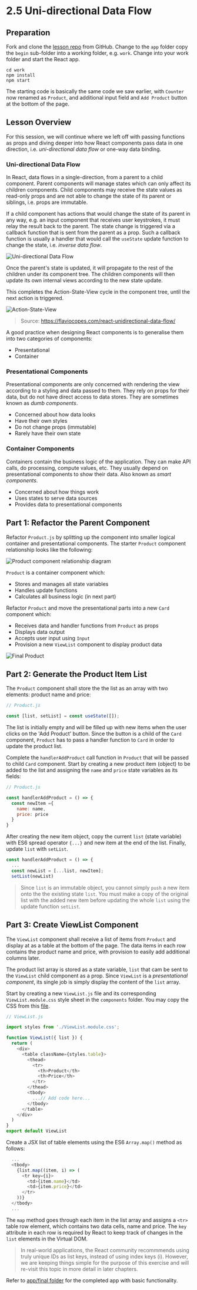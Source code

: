 # 2.5 Uni-directional Data Flow

## Preparation

Fork and clone the [lesson repo](https://github.com/su-ntu-ctp/6m-software-2.8-uni-data-flow.git) from GitHub. Change to the `app` folder copy the `begin` sub-folder into a working folder, e.g. `work`. Change into your work folder and start the React app.

```
cd work
npm install
npm start
```
The starting code is basically the same code we saw earlier, with `Counter` now renamed as `Product`, and additional input field and `Add Product` button at the bottom of the page.

## Lesson Overview

For this session, we will continue where we left off with passing functions as props and diving deeper into how React components pass data in one direction, i.e. *uni-directional data flow* or one-way data binding.

### Uni-directional Data Flow

In React, data flows in a single-direction, from a parent to a child component. Parent components will manage states which can only affect its children components. Child components may receive the state values as read-only props and are not able to change the state of its parent or siblings, i.e. props are immutable.

If a child component has actions that would change the state of its parent in any way, e.g. an input component that receives user keystrokes, it must relay the result back to the parent. The state change is triggered via a callback function that is sent from the parent as a prop. Such a callback function is usually a handler that would call the `useState` update function to change the state, i.e. *inverse data flow*.

![Uni-directional Data Flow](./assets/parent-child-data-callback.png)

Once the parent's state is updated, it will propagate to the rest of the children under its component tree. The children components will then update its own internal views according to the new state update.

This completes the Action-State-View cycle in the component tree, until the next action is triggered.

![Action-State-View](./assets/view-actions-state.png)

> Source: https://flaviocopes.com/react-unidirectional-data-flow/

A good practice when designing React components is to generalise them into two categories of components:

- Presentational
- Container

### Presentational Components

Presentational components are only concerned with rendering the view according to a styling and data passed to them. They rely on props for their data, but do not have direct access to data stores. They are sometimes known as *dumb components*.

- Concerned about how data looks
- Have their own styles
- Do not change props (immutable)
- Rarely have their own state

### Container Components

Containers contain the business logic of the application. They can make API calls, do processing, compute values, etc. They usually depend on presentational components to show their data. Also known as *smart components*.

- Concerned about how things work
- Uses states to serve data sources
- Provides data to presentational components

## Part 1: Refactor the Parent Component

Refactor `Product.js` by splitting up the component into smaller logical container and presentational components. The starter `Product` component relationship looks like the following:

![Product component relationship diagram](assets/components-begin.png)

`Product` is a container component which:
- Stores and manages all state variables
- Handles update functions
- Calculates all business logic (in next part)

Refactor `Product` and move the presentational parts into a new `Card` component which:
- Receives data and handler functions from `Product` as props
- Displays data output
- Accepts user input using `Input`
- Provision a new `ViewList` component to display product data

![Final Product](assets/components-final.png)

## Part 2: Generate the Product Item List

The `Product` component shall store the the list as an array with two elements: product name and price:

```js
// Product.js

const [list, setList] = const useState([]);

```

The list is initially empty and will be filled up with new items when the user clicks on the 'Add Product' button. Since the button is a child of the `Card` component, `Product` has to pass a handler function to `Card` in order to update the product list. 

Complete the `handlerAddProduct` call function in `Product` that will be passed to child `Card` component. Start by creating a new product item (object) to be added to the list and assigning the `name` and `price` state variables as its fields:
```js
// Product.js

const handlerAddProduct = () => {
  const newItem ={
    name: name,
    price: price
  }
}

```

After creating the new item object, copy the current `list` (state variable) with ES6 spread operator `{...}` and new item at the end of the list. Finally, update `list` with `setList`. 

```js
const handlerAddProduct = () => {
  ...
  const newList = [...list, newItem];
  setList(newList)

```

> Since `list` is an immutable object, you cannot simply `push` a new item onto the the existing state `list`. You must make a copy of the original list with the added new item before updating the whole `list` using the update function `setList`.

## Part 3: Create ViewList Component

The `ViewList` component shall receive a list of items from `Product` and display at as a table at the bottom of the page. The data items in each row contains the product name and price, with provision to easily add additional columns later.   

The product list array is stored as a state variable, `list` that cam be sent to the `ViewList` child component as a prop. Since `ViewList` is a *presentational component*, its single job is simply display the content of the `list` array.

Start by creating a new `ViewList.js` file and its corresponding `ViewList.module.css` style sheet in the `components` folder. You may copy the CSS from this [file](./app/final/src/components/ViewList.module.css).


```js
// ViewList.js

import styles from './ViewList.module.css';

function ViewList({ list }) {
  return (
    <div>
      <table className={styles.table}>
        <thead>
          <tr>
            <th>Product</th>
            <th>Price</th>
          </tr>
        </thead>
        <tbody> 
          ...// Add code here...
        </tbody>      
      </table>
    </div>
  )
}
export default ViewList
```

Create a JSX list of table elements using the ES6 `Array.map()` method as follows:
```js
  ...
  <tbody>
    {list.map((item, i) => (
      <tr key={i}>
        <td>{item.name}</td>
        <td>{item.price}</td>
      </tr>
    ))}
  </tbody>
  ...
```

The `map` method goes through each item in the list array and assigns a `<tr>` table row element, which contains two data cells, name and price. The `key` attribute in each row is required by React to keep track of changes in the `list` elements in the Virtual DOM. 

> In real-world applications, the React community recommmends using truly unique IDs as list keys, instead of using index keys (i). However, we are keeping things simple for the purpose of this exercise and will re-visit this topic in more detail in later chapters. 

Refer to [app/final folder](./app/final/) for the completed app with basic functionality.

